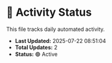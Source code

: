 # 🤖 Activity Status

This file tracks daily automated activity.

- **Last Updated:** 2025-07-22 08:51:04
- **Total Updates:** 2
- **Status:** 🟢 Active
